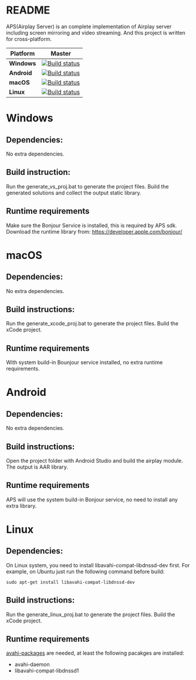 README
===========================
APS(Airplay Server) is an complete implementation of Airplay server including screen mirroring and video streaming. And this project is written for cross-platform.

| Platform | Master |
| --- |  :---: |
| **Windows** |  [![Build status](https://dev.azure.com/sheentian/T-Work/_apis/build/status/AirplayServerSDK-Build-Windows)](https://dev.azure.com/sheentian/T-Work/_build/latest?definitionId=20) |
| **Android** | [![Build status](https://dev.azure.com/sheentian/T-Work/_apis/build/status/AirplayServerSDK-Build-Android)](https://dev.azure.com/sheentian/T-Work/_build/latest?definitionId=21) |
| **macOS** | [![Build status](https://dev.azure.com/sheentian/T-Work/_apis/build/status/AirplayServerSDK-Build-macOS)](https://dev.azure.com/sheentian/T-Work/_build/latest?definitionId=22) |
| **Linux** |[![Build status](https://dev.azure.com/sheentian/T-Work/_apis/build/status/AirplayServerSDK-Build-Linux)](https://dev.azure.com/sheentian/T-Work/_build/latest?definitionId=23)|

# Windows
## Dependencies: 
No extra dependencies.

## Build instruction:
Run the generate_vs_proj.bat to generate the project files. Build the generated solutions and collect the output static library. 

## Runtime requirements
Make sure the Bonjour Service is installed, this is required by APS sdk. Download the runtime library from: https://developer.apple.com/bonjour/

# macOS
## Dependencies:
No extra dependencies.

## Build instructions:
Run the generate_xcode_proj.bat to generate the project files. Build the xCode project.

## Runtime requirements
With system build-in Bounjour service installed, no extra runtime requirements.


# Android
## Dependencies:
No extra dependencies.

## Build instructions:
Open the project folder with Android Studio and build the airplay module. The output is AAR library.

## Runtime requirements
APS will use the system build-in Bonjour service, no need to install any extra library.

# Linux
## Dependencies:
On Linux system, you need to install libavahi-compat-libdnssd-dev first. For example, on Ubuntu just run the following command before build:
```
sudo apt-get install libavahi-compat-libdnssd-dev
```

## Build instructions:
Run the generate_linux_proj.bat to generate the project files. Build the xCode project.

## Runtime requirements
[avahi-packages](https://launchpad.net/ubuntu/+source/avahi) are needed, at least the following pacakges are installed:
- avahi-daemon
- libavahi-compat-libdnssd1
